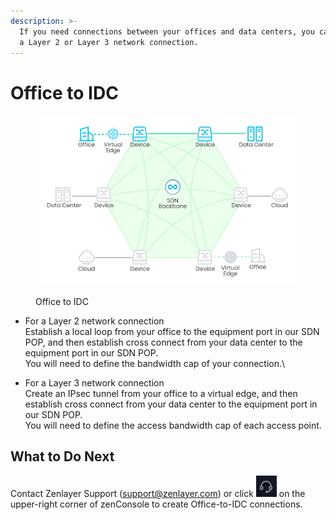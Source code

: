 ```yaml
---
description: >-
  If you need connections between your offices and data centers, you can create
  a Layer 2 or Layer 3 network connection.
---
```


# Office to IDC

<figure><img src="../../../.gitbook/assets/Article_1.jpg" alt=""><figcaption><p>Office to IDC</p></figcaption></figure>

* For a Layer 2 network connection\
  Establish a local loop from your office to the equipment port in our SDN POP, and then establish cross connect from your data center to the equipment port in our SDN POP.\
  You will need to define the bandwidth cap of your connection.\

* For a Layer 3 network connection\
  Create an IPsec tunnel from your office to a virtual edge, and then establish cross connect from your data center to the equipment port in our SDN POP.\
  You will need to define the access bandwidth cap of each access point.



## **What to Do Next**

Contact Zenlayer Support (support@zenlayer.com) or click <img src="../../../.gitbook/assets/Article_2 (6).jpg" alt="" data-size="line"> on the upper-right corner of zenConsole to create Office-to-IDC connections.&#x20;

